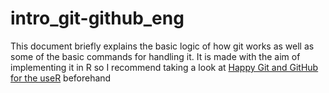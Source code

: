 # intro_git-github_eng
This document briefly explains the basic logic of how git works as well as some of the basic commands for handling it. It is made with the aim of implementing it in R so I recommend taking a look at [Happy Git and GitHub for the useR](https://happygitwithr.com/) beforehand

